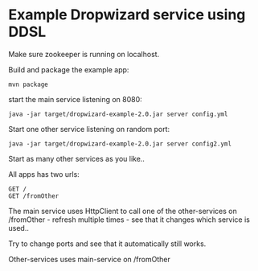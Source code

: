 Example Dropwizard service using DDSL
======================================

Make sure zookeeper is running on localhost.

Build and package the example app:

    mvn package

start the main service listening on 8080:

    java -jar target/dropwizard-example-2.0.jar server config.yml

Start one other service listening on random port:

    java -jar target/dropwizard-example-2.0.jar server config2.yml

Start as many other services as you like..

All apps has two urls:

    GET /
    GET /fromOther


The main service uses HttpClient to call one of the other-services on /fromOther - refresh multiple times - see that it changes which service is used..

Try to change ports and see that it automatically still works.

Other-services uses main-service on /fromOther